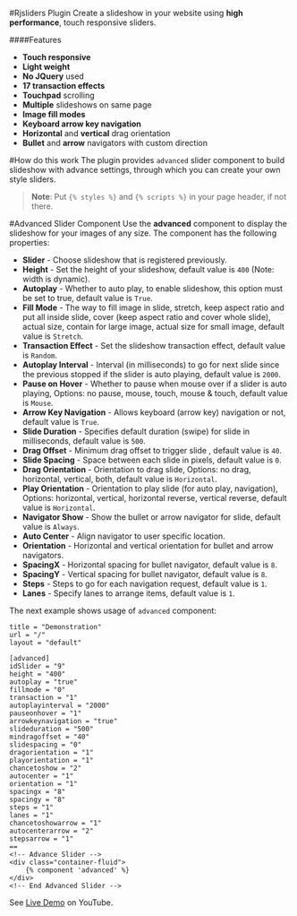 #Rjsliders Plugin
Create a slideshow in your website using **high performance**, touch responsive sliders.

####Features
* **Touch responsive**
* **Light weight**
* **No JQuery** used
* **17 transaction effects**
* **Touchpad** scrolling
* **Multiple** slideshows on same page
* **Image fill modes**
* **Keyboard arrow key navigation**
* **Horizontal** and **vertical** drag orientation
* **Bullet** and **arrow** navigators with custom direction

#How do this work
The plugin provides `advanced` slider component to build slideshow with advance settings, through which you can create your own style sliders.

> **Note**: Put `{% styles %}` and `{% scripts %}` in your page header, if not there.

#Advanced Slider Component
Use the **advanced** component to display the slideshow for your images of any size.
The component has the following properties:
* **Slider** - Choose slideshow that is registered previously.
* **Height** - Set the height of your slideshow, default value is `400` (Note: width is dynamic).
* **Autoplay** - Whether to auto play, to enable slideshow, this option must be set to true, default value is `True`.
* **Fill Mode** - The way to fill image in slide, stretch, keep aspect ratio and put all inside slide, cover (keep aspect ratio and cover whole slide), actual size, contain for large image, actual size for small image, default value is `Stretch`.
* **Transaction Effect** - Set the slideshow transaction effect, default value is `Random`.
* **Autoplay Interval** - Interval (in milliseconds) to go for next slide since the previous stopped if the slider is auto playing, default value is `2000`.
* **Pause on Hover** - Whether to pause when mouse over if a slider is auto playing, Options: no pause, mouse, touch, mouse & touch, default value is `Mouse`.
* **Arrow Key Navigation** - Allows keyboard (arrow key) navigation or not, default value is `True`.
* **Slide Duration** - Specifies default duration (swipe) for slide in milliseconds, default value is `500`.
* **Drag Offset** - Minimum drag offset to trigger slide , default value is `40`.
* **Slide Spacing** - Space between each slide in pixels, default value is `0`.
* **Drag Orientation** - Orientation to drag slide, Options: no drag, horizontal, vertical, both, default value is `Horizontal`.
* **Play Orientation** - Orientation to play slide (for auto play, navigation), Options: horizontal, vertical, horizontal reverse, vertical reverse, default value is `Horizontal`.
* **Navigator Show** - Show the bullet or arrow navigator for slide, default value is `Always`.
* **Auto Center** - Align navigator to user specific location.
* **Orientation** - Horizontal and vertical orientation for bullet and arrow navigators.
* **SpacingX** - Horizontal spacing for bullet navigator, default value is `8`.
* **SpacingY** - Vertical spacing for bullet navigator, default value is `8`.
* **Steps** - Steps to go for each navigation request, default value is `1`.
* **Lanes** - Specify lanes to arrange items, default value is `1`.

The next example shows usage of `advanced` component:

	title = "Demonstration"
	url = "/"
	layout = "default"

	[advanced]
	idSlider = "9"
	height = "400"
	autoplay = "true"
	fillmode = "0"
	transaction = "1"
	autoplayinterval = "2000"
	pauseonhover = "1"
	arrowkeynavigation = "true"
	slideduration = "500"
	mindragoffset = "40"
	slidespacing = "0"
	dragorientation = "1"
	playorientation = "1"
	chancetoshow = "2"
	autocenter = "1"
	orientation = "1"
	spacingx = "8"
	spacingy = "8"
	steps = "1"
	lanes = "1"
	chancetoshowarrow = "1"
	autocenterarrow = "2"
	stepsarrow = "1"
	==
	<!-- Advance Slider -->
	<div class="container-fluid">
		{% component 'advanced' %}
	</div>
    <!-- End Advanced Slider -->

See [Live Demo](http://youtu.be/SuR4UsXcf5o) on YouTube.